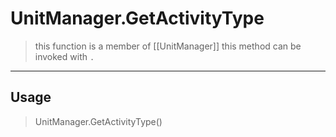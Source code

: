 # UnitManager.GetActivityType
> this function is a member of [[UnitManager]]
> this method can be invoked with `.`
-----
## Usage
> UnitManager.GetActivityType()
